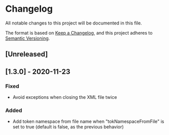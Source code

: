 # Changelog
All notable changes to this project will be documented in this file.

The format is based on [Keep a Changelog](https://keepachangelog.com/en/1.0.0/),
and this project adheres to [Semantic Versioning](https://semver.org/spec/v2.0.0.html).

## [Unreleased]

## [1.3.0] - 2020-11-23

### Fixed

- Avoid exceptions when closing the XML file twice

### Added

- Add token namespace from file name when "tokNamespaceFromFile" is set to true (default is false, as the previous behavior)
